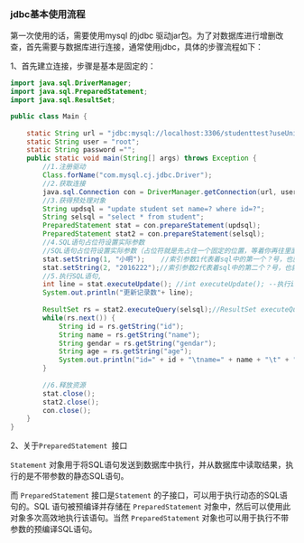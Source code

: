 ### jdbc基本使用流程

第一次使用的话，需要使用mysql 的jdbc 驱动jar包。为了对数据库进行增删改查，首先需要与数据库进行连接，通常使用jdbc，具体的步骤流程如下：

1、首先建立连接，步骤是基本是固定的：

```java
import java.sql.DriverManager;
import java.sql.PreparedStatement;
import java.sql.ResultSet;

public class Main {
	
	static String url = "jdbc:mysql://localhost:3306/studenttest?useUnicode=true&characterEncoding=utf-8&serverTimezone=GMT";
	static String user = "root";
	static String password ="";
	public static void main(String[] args) throws Exception {
		//1.注册驱动
		Class.forName("com.mysql.cj.jdbc.Driver");
		//2.获取连接
		java.sql.Connection con = DriverManager.getConnection(url, user, password);
		//3.获得预处理对象
		String updsql = "update student set name=? where id=?";
		String selsql = "select * from student";
		PreparedStatement stat = con.prepareStatement(updsql);
		PreparedStatement stat2 = con.prepareStatement(selsql);
		//4.SQL语句占位符设置实际参数
		//SQL语句占位符设置实际参数（占位符就是先占住一个固定的位置，等着你再往里面添加内容的符号，广泛用于计算机中各类文档的编辑）
		stat.setString(1, "小明");    //索引参数1代表着sql中的第一个？号，也就是我需要将条件id所对应的name数据更新为“小明”
		stat.setString(2, "2016222");//索引参数2代表着sql中的第二个？号，也就是条件是id为"2016222"
		//5.执行SQL语句,
		int line = stat.executeUpdate(); //int executeUpdate(); --执行insert update delete语句。
		System.out.println("更新记录数"+ line);
		
		ResultSet rs = stat2.executeQuery(selsql);//ResultSet executeQuery(); --执行select语句。
		while(rs.next()) {
        	String id = rs.getString("id");
        	String name = rs.getString("name");
        	String gendar = rs.getString("gendar");
        	String age = rs.getString("age");
        	System.out.println("id=" + id + "\tname=" + name + "\t" + "\t" + "gendar=" + gendar + "\tage=" + age);	
        }
		
		//6.释放资源
		stat.close();
		stat2.close();
		con.close();
	}
}
```

2、关于`PreparedStatement `接口

`Statement` 对象用于将SQL语句发送到数据库中执行，并从数据库中读取结果，执行的是不带参数的静态SQL语句。

而 `PreparedStatement` 接口是`Statement` 的子接口，可以用于执行动态的SQL语句的。SQL 语句被预编译并存储在 `PreparedStatement` 对象中，然后可以使用此对象多次高效地执行该语句。当然 `PreparedStatement` 对象也可以用于执行不带参数的预编译SQL语句。